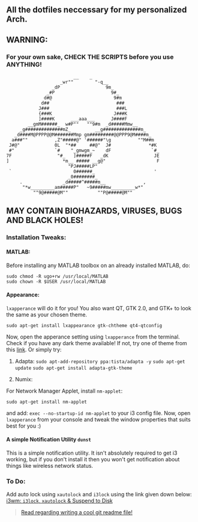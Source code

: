 ## All the dotfiles neccessary for my personalized Arch.
## WARNING: 
### For your own sake, CHECK THE SCRIPTS before you use ANYTHING!

 
                             __    _
                        _wr""        "-q__
                     _dP                 9m_
                   _#P                     9#_
                  d#@                       9#m
                 d##                         ###
                J###                         ###L
                {###K                       J###K
                ]####K      ___aaa___      J####F
            __gmM######_  w#P""   ""9#m  _d#####Mmw__
         _g##############mZ_         __g##############m_
       _d####M@PPPP@@M#######Mmp gm#########@@PPP9@M####m_
      a###""          ,Z"#####@" '######"\g          ""M##m
     J#@"             0L  "*##     ##@"  J#              *#K
     #"               `#    "_gmwgm_~    dF               `#_
    7F                 "#_   ]#####F   _dK                 JE
    ]                    *m__ ##### __g@"                   F
                           "PJ#####LP"
     `                       0######_                      '
                           _0########_
         .               _d#####^#####m__              ,
          "*w_________am#####P"   ~9#####mw_________w*"
              ""9@#####@M""           ""P@#####@M""

          
## MAY CONTAIN BIOHAZARDS, VIRUSES, BUGS AND BLACK HOLES!


### Installation Tweaks:
#### MATLAB:
Before installing any MATLAB toolbox on an already installed MATLAB, do:

```
sudo chmod -R ugo+rw /usr/local/MATLAB
sudo chown -R $USER /usr/local/MATLAB
```

#### Appearance:
``lxapperance`` will do it for you!
You also want QT, GTK 2.0, and GTK+ to look the same as your chosen theme.

```
sudo apt-get install lxappearance gtk-chtheme qt4-qtconfig
```
Now, open the apperance setting using ``lxapperance`` from the terminal. Check if you have any dark theme available! If not, try one of theme from this [link](http://www.devpy.me/10-of-the-best-linux-themes-compared/).
Or simply try:
1. Adapta:
``` sudo apt-add-repository ppa:tista/adapta -y ```
``` sudo apt-get update ```
``` sudo apt-get install adapta-gtk-theme ```

2. Numix:


For Network Manager Applet, install ``nm-applet``:
```
sudo apt-get install nm-applet
```
and add: `` exec --no-startup-id nm-applet `` to your i3 config file. Now, open ``lxapperance`` from your console and tweak the window properties that suits best for you :)

#### A simple Notification Utility ``dunst``
This is a simple notification utility. It isn't absolutely required to get i3 working, but if you don't install it then you won't get notification about things like wireless network status.



### To Do:
Add auto lock using ``xautolock`` and ``i3lock`` using the link given down below:
[i3wm: ``i3lock``, ``xautolock`` & Suspend to Disk](http://rabexc.org/posts/awesome-xautolock-battery)


> [Read regarding writing a cool git readme file!](https://github.com/adam-p/markdown-here/wiki/Markdown-Cheatsheet)
